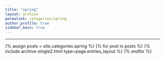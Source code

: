 ```yaml
---
title: "spring"
layout: archive
permalink: categories/spring
author_profile: true
sidebar_main: true
---
```


<!-- 공백이 포함되어 있는 카테고리 이름의 경우 site.categories['a b c'] 이런식으로! -->

---

{% assign posts = site.categories.spring %}
{% for post in posts %} {% include archive-single2.html type=page.entries_layout %} {% endfor %}
